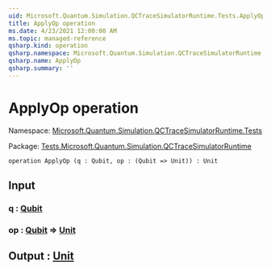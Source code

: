 ```yaml
---
uid: Microsoft.Quantum.Simulation.QCTraceSimulatorRuntime.Tests.ApplyOp
title: ApplyOp operation
ms.date: 4/23/2021 12:00:00 AM
ms.topic: managed-reference
qsharp.kind: operation
qsharp.namespace: Microsoft.Quantum.Simulation.QCTraceSimulatorRuntime.Tests
qsharp.name: ApplyOp
qsharp.summary: ''
---
```


# ApplyOp operation

Namespace: [Microsoft.Quantum.Simulation.QCTraceSimulatorRuntime.Tests](xref:Microsoft.Quantum.Simulation.QCTraceSimulatorRuntime.Tests)

Package: [Tests.Microsoft.Quantum.Simulation.QCTraceSimulatorRuntime](https://nuget.org/packages/Tests.Microsoft.Quantum.Simulation.QCTraceSimulatorRuntime)




```qsharp
operation ApplyOp (q : Qubit, op : (Qubit => Unit)) : Unit
```


## Input

### q : [Qubit](xref:microsoft.quantum.qsharp.valueliterals#qubit-literals)




### op : [Qubit](xref:microsoft.quantum.qsharp.valueliterals#qubit-literals) => [Unit](xref:microsoft.quantum.qsharp.valueliterals#unit-literal) 





## Output : [Unit](xref:microsoft.quantum.qsharp.valueliterals#unit-literal)

